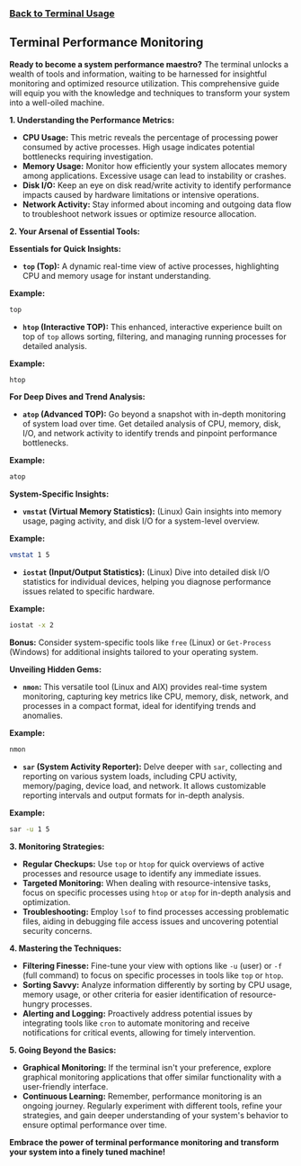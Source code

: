 ### [Back to Terminal Usage](../README.md)

## Terminal Performance Monitoring

**Ready to become a system performance maestro?** The terminal unlocks a wealth of tools and information, waiting to be harnessed for insightful monitoring and optimized resource utilization. This comprehensive guide will equip you with the knowledge and techniques to transform your system into a well-oiled machine.

**1. Understanding the Performance Metrics:**

- **CPU Usage:** This metric reveals the percentage of processing power consumed by active processes. High usage indicates potential bottlenecks requiring investigation.
- **Memory Usage:** Monitor how efficiently your system allocates memory among applications. Excessive usage can lead to instability or crashes.
- **Disk I/O:** Keep an eye on disk read/write activity to identify performance impacts caused by hardware limitations or intensive operations.
- **Network Activity:** Stay informed about incoming and outgoing data flow to troubleshoot network issues or optimize resource allocation.

**2. Your Arsenal of Essential Tools:**

**Essentials for Quick Insights:**

- **`top` (Top):** A dynamic real-time view of active processes, highlighting CPU and memory usage for instant understanding.

**Example:**

```bash
top
```

- **`htop` (Interactive TOP):** This enhanced, interactive experience built on top of `top` allows sorting, filtering, and managing running processes for detailed analysis.

**Example:**

```bash
htop
```

**For Deep Dives and Trend Analysis:**

- **`atop` (Advanced TOP):** Go beyond a snapshot with in-depth monitoring of system load over time. Get detailed analysis of CPU, memory, disk, I/O, and network activity to identify trends and pinpoint performance bottlenecks.

**Example:**

```bash
atop
```

**System-Specific Insights:**

- **`vmstat` (Virtual Memory Statistics):** (Linux) Gain insights into memory usage, paging activity, and disk I/O for a system-level overview.

**Example:**

```bash
vmstat 1 5
```

- **`iostat` (Input/Output Statistics):** (Linux) Dive into detailed disk I/O statistics for individual devices, helping you diagnose performance issues related to specific hardware.

**Example:**

```bash
iostat -x 2
```

**Bonus:** Consider system-specific tools like `free` (Linux) or `Get-Process` (Windows) for additional insights tailored to your operating system.

**Unveiling Hidden Gems:**

- **`nmon`:** This versatile tool (Linux and AIX) provides real-time system monitoring, capturing key metrics like CPU, memory, disk, network, and processes in a compact format, ideal for identifying trends and anomalies.

**Example:**

```bash
nmon
```

- **`sar` (System Activity Reporter):** Delve deeper with `sar`, collecting and reporting on various system loads, including CPU activity, memory/paging, device load, and network. It allows customizable reporting intervals and output formats for in-depth analysis.

**Example:**

```bash
sar -u 1 5
```

**3. Monitoring Strategies:**

- **Regular Checkups:** Use `top` or `htop` for quick overviews of active processes and resource usage to identify any immediate issues.
- **Targeted Monitoring:** When dealing with resource-intensive tasks, focus on specific processes using `htop` or `atop` for in-depth analysis and optimization.
- **Troubleshooting:** Employ `lsof` to find processes accessing problematic files, aiding in debugging file access issues and uncovering potential security concerns.

**4. Mastering the Techniques:**

- **Filtering Finesse:** Fine-tune your view with options like `-u` (user) or `-f` (full command) to focus on specific processes in tools like `top` or `htop`.
- **Sorting Savvy:** Analyze information differently by sorting by CPU usage, memory usage, or other criteria for easier identification of resource-hungry processes.
- **Alerting and Logging:** Proactively address potential issues by integrating tools like `cron` to automate monitoring and receive notifications for critical events, allowing for timely intervention.

**5. Going Beyond the Basics:**

- **Graphical Monitoring:** If the terminal isn't your preference, explore graphical monitoring applications that offer similar functionality with a user-friendly interface.
- **Continuous Learning:** Remember, performance monitoring is an ongoing journey. Regularly experiment with different tools, refine your strategies, and gain deeper understanding of your system's behavior to ensure optimal performance over time.

**Embrace the power of terminal performance monitoring and transform your system into a finely tuned machine!**
